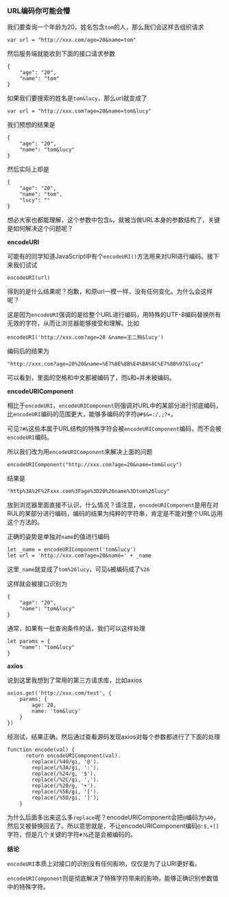 ### URL编码你可能会懵

我们要查询一个年龄为20，姓名包含`tom`的人，那么我们会这样去组织请求

```
var url = "http://xxx.com/age=20&name=tom"
```

然后服务端就能收到下面的接口请求参数

```
{
    "age": "20",
    "name": "tom"
}
```

如果我们要搜索的姓名是`tom&lucy`，那么url就变成了

```
var url = "http://xxx.com?age=20&name=tom&lucy"
```

我们预想的结果是

```
{
    "age": "20",
    "name": "tom&lucy"
}
```

然后实际上却是

```
{
    "age": "20",
    "name": "tom",
    "lucy": ""
}
```

想必大家也都能理解，这个参数中包含`&`，就被当做URL本身的参数结构了，关键是如何解决这个问题呢？

**encodeURI**

可能有的同学知道JavaScript中有个`encodeURI()`方法用来对URI进行编码。接下来我们试试

```
encodeURI(url)
```

得到的是什么结果呢？抱歉，和原url一模一样，没有任何变化。为什么会这样呢？

这是因为`encodeURI`强调的是给整个URL进行编码，用特殊的UTF-8编码替换所有无效的字符，从而让浏览器能够接受和理解。比如

```
encodeURI('http://xxx.com?age=20 &name=王二狗&lucy')
```

编码后的结果为

```
"http://xxx.com?age=20%20&name=%E7%8E%8B%E4%BA%8C%E7%8B%97&lucy"
```

可以看到，里面的空格和中文都被编码了，而`&`和`=`并未被编码。

**encodeURIComponent**

相比于`encodeURI`，`encodeURIComponent`则强调对URL中的某部分进行彻底编码，比`encodeURI`编码的范围更大，能够多编码的字符`@#$&=:/,;?+`。

可见`?#&`这些本属于URL结构的特殊字符会被`encodeURIComponent`编码，而不会被`encodeURI`编码。

所以我们改为用`encodeURIComponent`来解决上面的问题

```
encodeURIComponent("http://xxx.com?age=20&name=tom&lucy")
```

结果是

```
"http%3A%2F%2Fxxx.com%3Fage%3D20%26name%3Dtom%26lucy"
```

放到浏览器里面直接不认识，什么情况？请注意，`encodeURIComponent`是用在对RUL的某部分进行编码，编码的结果为纯粹的字符串，肯定是不能对整个URL运用这个方法的。

正确的姿势是单独对`name`的值进行编码

```
let _name = encodeURIComponent('tom&lucy')
let url = 'http://xxx.com?age=20&name=' + _name
```

这里`_name`就变成了`tom%26lucy`，可见`&`被编码成了`%26`

这样就会被接口识别为

```
{
    "age": "20",
    "name": "tom&lucy"
}
```

通常，如果有一批查询条件的话，我们可以这样处理

```
let params = {
    "name": "tom&lucy"
}
```

**axios**

说到这里我想到了常用的第三方请求库，比如axios

```
axios.get('http://xxx.com/test', {
    params: {
        age: 20,
        name: 'tom&lucy'
    }
})
```

经测试，结果正确。然后通过查看源码发现axios对每个参数都进行了下面的处理

```
function encode(val) {
	  return encodeURIComponent(val).
	    replace(/%40/gi, '@').
	    replace(/%3A/gi, ':').
	    replace(/%24/g, '$').
	    replace(/%2C/gi, ',').
	    replace(/%20/g, '+').
	    replace(/%5B/gi, '[').
	    replace(/%5D/gi, ']');
	}
```

为什么后面多出来这么多`replace`呢？encodeURIComponent会把`@`编码为`%40`，然后又被替换回去了。所以意思就是，不让encodeURIComponent编码`@:$,+[]`字符，但是几个关键的字符`#?&`还是会被编码的。

**结论**

`encodeURI`本质上对接口的识别没有任何影响，仅仅是为了让URI更好看。

`encodeURIComponent`则是彻底解决了特殊字符带来的影响，能够正确识别参数值中的特殊字符。